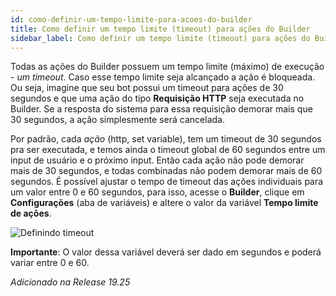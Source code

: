 ```yaml
---
id: como-definir-um-tempo-limite-para-acoes-do-builder
title: Como definir um tempo limite (timeout) para ações do Builder
sidebar_label: Como definir um tempo limite (timeout) para ações do Builder
---
```


Todas as ações do Builder possuem um tempo limite (máximo) de execução - *um timeout*. Caso esse tempo limite seja alcançado a ação é bloqueada. Ou seja, imagine que seu bot possui um timeout para ações de 30 segundos e que uma ação do tipo **Requisição HTTP** seja executada no Builder. Se a resposta do sistema para essa requisição demorar mais que 30 segundos, a ação simplesmente será cancelada.

Por padrão, cada *ação* (http, set variable), tem um timeout de 30 segundos pra ser executada, e temos ainda o timeout global de 60 segundos entre um input de usuário e o próximo input. Então cada ação não pode demorar mais de 30 segundos, e todas combinadas não podem demorar mais de 60 segundos. É possível ajustar o tempo de timeout das ações individuais para um valor entre 0 e 60 segundos, para isso, acesse o **Builder**, clique em **Configurações** (aba de variáveis) e altere o valor da variável **Tempo limite de ações**. 

![Definindo timeout](/img/builder/builder-como-definir-um-tempo-limite-para-acoes-do-builder-1.png)

**Importante**: O valor dessa variável deverá ser dado em segundos e poderá variar entre 0 e 60.

*Adicionado na Release 19.25*


<!-- Rating frame -->
<script type="text/javascript" src="/scripts/rating.js"></script>